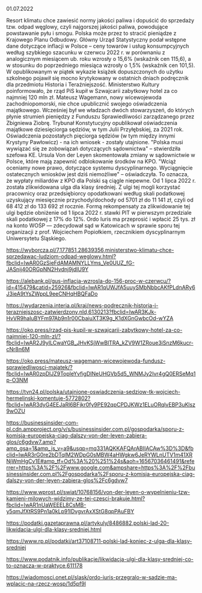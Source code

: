 01.07.2022

Resort klimatu chce zawiesić normy jakości paliwa i dopuścić do sprzedaży tzw. odpad węglowy, czyli najgorszej jakości paliwa, powodujące powstawanie pyłu i smogu. Polska może przez to stracić pieniądze z Krajowego Planu Odbudowy. Główny Urząd Statystyczny podał wstępne dane dotyczące inflacji w Polsce – ceny towarów i usług konsumpcyjnych według szybkiego szacunku w czerwcu 2022 r. w porównaniu z analogicznym miesiącem ub. roku wzrosły o 15,6% (wskaźnik cen 115,6), a w stosunku do poprzedniego miesiąca wzrosły o 1,5% (wskaźnik cen 101,5). W opublikowanym w piątek wykazie książek dopuszczonych do użytku szkolnego pojawił się mocno krytykowany w ostatnich dniach podręcznik dla przedmiotu Historia i Teraźniejszość. Ministerstwo Kultury poinformowało, że rząd PiS kupił w Szwajcarii zabytkowy hotel za co najmniej 120 mln zł. Mateusz Wagemann, nowy wicewojewoda zachodniopomorski, nie chce upublicznić swojego oświadczenia majątkowego. Wcześniej był we władzach dwóch stowarzyszeń, do których płynie strumień pieniędzy z Funduszu Sprawiedliwości zarządzanego przez Zbigniewa Ziobrę. Trybunał Konstytucyjny opublikował oświadczenia majątkowe dziesięciorga sędziów, w tym Julii Przyłębskiej, za 2021 rok. Oświadczenia pozostałych pięciorga sędziów (w tym między innymi Krystyny Pawłowicz) - na ich wniosek - zostały utajnione. "Polska musi wywiązać się ze zobowiązań dotyczących sądownictwa" – stwierdziła szefowa KE. Ursula Von der Leyen skomentowała zmiany w sądownictwie w Polsce, które mają zapewnić odblokowanie środków na KPO. "Wciąż oceniamy nowe prawo, dotyczące systemu dyscyplinarnego. Wyciągnięcie ostatecznych wniosków jest dziś niemożliwe" – oświadczyła. To oznacza, że wypłaty miliardów z KPO dla Polski są ciągle niepewne. Od 1 lipca 2022 r. została zlikwidowana ulga dla klasy średniej. Z ulgi tej mogli korzystać pracownicy oraz przedsiębiorcy opodatkowani według skali podatkowej uzyskujący miesięcznie przychody/dochody od 5701 zł do 11 141 zł, czyli od 68 412 zł do 133 692 zł rocznie. Formą rekompensaty za zlikwidowanie tej ulgi będzie obniżenie od 1 lipca 2022 r. stawki PIT w pierwszym przedziale skali podatkowej z 17% do 12%. Ordo Iuris ma przeprosić i wpłacić 25 tys. zł na konto WOŚP — zdecydował sąd w Katowicach w sprawie sporu tej organizacji z prof. Wojciechem Popiołkiem, rzecznikiem dyscyplinarnym Uniwersytetu Śląskiego.

https://wyborcza.pl/7,177851,28639356,ministerstwo-klimatu-chce-sprzedawac-ludziom-odpad-weglowy.html?fbclid=IwAR0GzSieFdAMAMNYLLYms_Ve0UUZ_fG-JASnij40ORGpNN2Hvdnj9jdIU9Y

https://alebank.pl/gus-inflacja-wzrosla-do-156-proc-w-czerwcu/?id=415479&catid=25926&fbclid=IwAR1qUWJfA5uuySMbNbbcAKfPLdnARy6J3ieA9tYsZWppL9eeCNHqHBQFaDo

https://wydarzenia.interia.pl/kraj/news-podrecznik-historia-i-terazniejszosc-zatwierdzony,nId,6130213?fbclid=IwAR3KJk-HvVR9haIuBYFm97Ab9n1r00CbaiuXT3K9g_K1dXGnGwbcOd-wYZA

https://oko.press/rzad-pis-kupil-w-szwajcarii-zabytkowy-hotel-za-co-najmniej-120-mln-zl/?fbclid=IwAR2J9yILCwaYGB_JHvKSjWwBlTRA_kZV9W1ZRoue3iSnzM6kucr-cNr8n6M

https://oko.press/mateusz-wagemann-wicewojewoda-fundusz-sprawiedliwosci-majatek/?fbclid=IwAR0zpDlJZ9TopleYvfigDINeUHGVb5d5_WNMJy2Ivr4gQ0ERSeMq1p-O3NM

https://tvn24.pl/polska/utajnione-oswiadczenia-sedziow-tk-wojciech-hermelinski-komentuje-5772802?fbclid=IwAR3dyG4EEJaRl6BFjkr0fy9PE92qpCPDJKWz1ELuORqlvEBP3uKlsz9wOZU

https://businessinsider-com-pl.cdn.ampproject.org/v/s/businessinsider.com.pl/gospodarka/sporu-z-komisja-europejska-ciag-dalszy-von-der-leyen-zabiera-glos/c6gdvw7.amp?amp_gsa=1&amp_js_v=a9&usqp=mq331AQKKAFQArABIIACAw%3D%3D&fbclid=IwAR3rG0re2bDTqlM2WDpG0sMBW4aHWgkw6JeRYWLnUTV1m41XRNjWmHgCv1E#amp_tf=Od%3A%20%251%24s&aoh=16567036461491&referrer=https%3A%2F%2Fwww.google.com&ampshare=https%3A%2F%2Fbusinessinsider.com.pl%2Fgospodarka%2Fsporu-z-komisja-europejska-ciag-dalszy-von-der-leyen-zabiera-glos%2Fc6gdvw7

https://www.wprost.pl/swiat/10768156/von-der-leyen-o-wypelnieniu-tzw-kamieni-milowych-widzimy-ze-tej-czesci-brakuje.html?fbclid=IwAR1nUaWEEEL8CsMB-y5qmJfXtRS9Pn1a0kLp91lDvgvrAxXStG8qpPAuFBY

https://podatki.gazetaprawna.pl/artykuly/8486882,polski-lad-20-likwidacja-ulgi-dla-klasy-sredniej.html

https://www.rp.pl/podatki/art37108711-polski-lad-koniec-z-ulga-dla-klasy-sredniej

https://www.podatnik.info/publikacje/likwidacja-ulgi-dla-klasy-sredniej-co-to-oznacza-w-praktyce,611178

https://wiadomosci.onet.pl/slask/ordo-iuris-przegralo-w-sadzie-ma-wplacic-na-rzecz-wosp/1d5pf9l